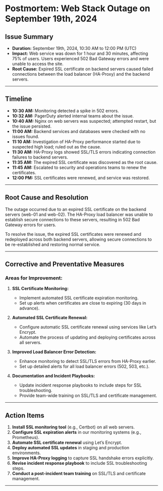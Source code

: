 # Postmortem: Web Stack Outage on September 19th, 2024

## Issue Summary
- **Duration:** September 19th, 2024, 10:30 AM to 12:00 PM (UTC)
- **Impact:** Web service was down for 1 hour and 30 minutes, affecting 75% of users. Users experienced 502 Bad Gateway errors and were unable to access the site.
- **Root Cause:** Expired SSL certificate on backend servers caused failed connections between the load balancer (HA-Proxy) and the backend servers.

---

## Timeline

- **10:30 AM:** Monitoring detected a spike in 502 errors.
- **10:32 AM:** PagerDuty alerted internal teams about the issue.
- **10:40 AM:** Nginx on web servers was suspected; attempted restart, but the issue persisted.
- **11:00 AM:** Backend services and databases were checked with no issues found.
- **11:10 AM:** Investigation of HA-Proxy performance started due to suspected high load; ruled out as the cause.
- **11:30 AM:** HA-Proxy logs showed SSL/TLS errors indicating connection failures to backend servers.
- **11:35 AM:** The expired SSL certificate was discovered as the root cause.
- **11:45 AM:** Escalated to security and operations teams to renew the certificates.
- **12:00 PM:** SSL certificates were renewed, and service was restored.

---

## Root Cause and Resolution

The outage occurred due to an expired SSL certificate on the backend servers (web-01 and web-02). The HA-Proxy load balancer was unable to establish secure connections to these servers, resulting in 502 Bad Gateway errors for users.

To resolve the issue, the expired SSL certificates were renewed and redeployed across both backend servers, allowing secure connections to be re-established and restoring normal service.

---

## Corrective and Preventative Measures

### Areas for Improvement:
1. **SSL Certificate Monitoring:**
   - Implement automated SSL certificate expiration monitoring.
   - Set up alerts when certificates are close to expiring (30 days in advance).

2. **Automated SSL Certificate Renewal:**
   - Configure automatic SSL certificate renewal using services like Let’s Encrypt.
   - Automate the process of updating and deploying certificates across all servers.

3. **Improved Load Balancer Error Detection:**
   - Enhance monitoring to detect SSL/TLS errors from HA-Proxy earlier.
   - Set up detailed alerts for all load balancer errors (502, 503, etc.).

4. **Documentation and Incident Playbooks:**
   - Update incident response playbooks to include steps for SSL troubleshooting.
   - Provide team-wide training on SSL/TLS and certificate management.

---

## Action Items

1. **Install SSL monitoring tool** (e.g., Certbot) on all web servers.
2. **Configure SSL expiration alerts** in our monitoring systems (e.g., Prometheus).
3. **Automate SSL certificate renewal** using Let’s Encrypt.
4. **Deploy automated SSL updates** in staging and production environments.
5. **Improve HA-Proxy logging** to capture SSL handshake errors explicitly.
6. **Revise incident response playbook** to include SSL troubleshooting steps.
7. **Conduct a post-incident team training** on SSL/TLS and certificate management.

---
